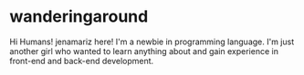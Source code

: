 # wanderingaround

Hi Humans!
jenamariz here! I'm a newbie in programming language. 
I'm just another girl who wanted to learn anything about and gain experience in front-end and back-end development.
